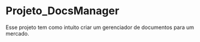 # Projeto_DocsManager
Esse projeto tem como intuito criar um gerenciador de documentos para um mercado.
